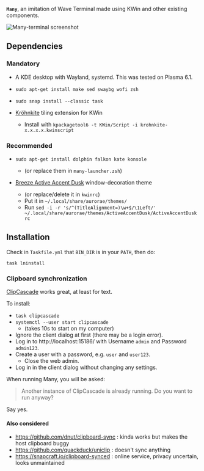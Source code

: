 **`Many`**, an imitation of Wave Terminal made using KWin and other existing components.

![Many-terminal screenshot](https://perso.crans.org/grande/pub/Many_Screenshot_20250508_113911.png)

## Dependencies
### Mandatory

* A KDE desktop with Wayland, systemd. This was tested on Plasma 6.1.

* `sudo apt-get install make sed swaybg wofi zsh`

* `sudo snap install --classic task`

* [Kröhnkite](https://github.com/anametologin/krohnkite/releases) tiling extension for KWin
  * Install with `kpackagetool6 -t KWin/Script -i krohnkite-x.x.x.x.kwinscript`

### Recommended

* `sudo apt-get install dolphin falkon kate konsole`
  * (or replace them in `many-launcher.zsh`)

* [Breeze Active Accent Dusk](https://store.kde.org/p/1709569) window-decoration theme
  * (or replace/delete it in `kwinrc`)
  * Put it in `~/.local/share/aurorae/themes/`
  * Run `sed -i -r 's/^(TitleAlignment=)\w+$/\1Left/' ~/.local/share/aurorae/themes/ActiveAccentDusk/ActiveAccentDuskrc`

## Installation

Check in `Taskfile.yml` that `BIN_DIR` is in your `PATH`, then do:

```shell
task lninstall
```

### Clipboard synchronization

[ClipCascade](https://github.com/Sathvik-Rao/ClipCascade) works great, at least for text.

To install:

* `task clipcascade`
* `systemctl --user start clipcascade`
  * (takes 10s to start on my computer)
* Ignore the client dialog at first (there may be a login error).
* Log in to http://localhost:15186/ with Username `admin` and Password `admin123`.
* Create a user with a password, e.g. `user` and `user123`.
  * Close the web admin.
* Log in in the client dialog without changing any settings.

When running Many, you will be asked:

> Another instance of ClipCascade is already running. Do you want to run anyway?

Say yes.

#### Also considered

* https://github.com/dnut/clipboard-sync : kinda works but makes the host clipboard buggy
* https://github.com/quackduck/uniclip : doesn't sync anything
* https://snapcraft.io/clipboard-synced : online service, privacy uncertain, looks unmaintained

